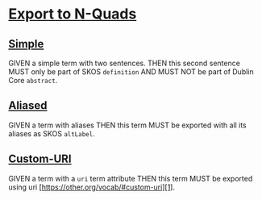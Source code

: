 # [Export to N-Quads](#export-to-n-quads)

## [Simple](#simple)

GIVEN a simple term with two sentences.
THEN this second sentence MUST only be part of SKOS `definition`
AND MUST NOT be part of Dublin Core `abstract`.

## [Aliased](#aliased)

<!-- Aliases: Alias-1, Alias-2 -->

GIVEN a term with aliases
THEN this term MUST be exported with all its aliases as SKOS `altLabel`.

## [Custom-URI](#custom-uri)

<!--{
  "uri": "https://other.org/vocab/#custom-uri"
}-->

GIVEN a term with a `uri` term attribute
THEN this term MUST be exported using uri [https://other.org/vocab/#custom-uri][1].

[1]: https://other.org/vocab/#custom-uri
